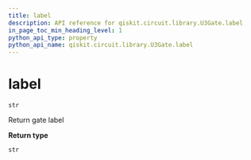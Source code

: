 ```yaml
---
title: label
description: API reference for qiskit.circuit.library.U3Gate.label
in_page_toc_min_heading_level: 1
python_api_type: property
python_api_name: qiskit.circuit.library.U3Gate.label
---
```


# label

<span id="qiskit.circuit.library.U3Gate.label" />

`str`

Return gate label

**Return type**

`str`

